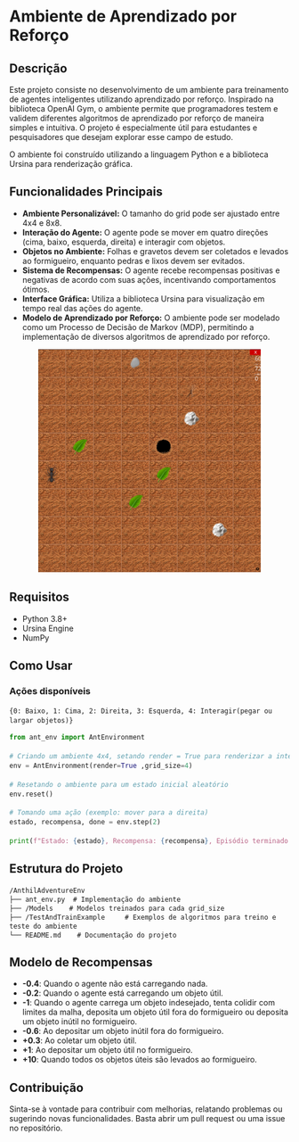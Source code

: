 # Ambiente de Aprendizado por Reforço

## Descrição
Este projeto consiste no desenvolvimento de um ambiente para treinamento de agentes inteligentes utilizando aprendizado por reforço. Inspirado na biblioteca OpenAI Gym, o ambiente permite que programadores testem e validem diferentes algoritmos de aprendizado por reforço de maneira simples e intuitiva. O projeto é especialmente útil para estudantes e pesquisadores que desejam explorar esse campo de estudo.

O ambiente foi construído utilizando a linguagem Python e a biblioteca Ursina para renderização gráfica.

## Funcionalidades Principais
- **Ambiente Personalizável:** O tamanho do grid pode ser ajustado entre 4x4 e 8x8.
- **Interação do Agente:** O agente pode se mover em quatro direções (cima, baixo, esquerda, direita) e interagir com objetos.
- **Objetos no Ambiente:** Folhas e gravetos devem ser coletados e levados ao formigueiro, enquanto pedras e lixos devem ser evitados.
- **Sistema de Recompensas:** O agente recebe recompensas positivas e negativas de acordo com suas ações, incentivando comportamentos ótimos.
- **Interface Gráfica:** Utiliza a biblioteca Ursina para visualização em tempo real das ações do agente.
- **Modelo de Aprendizado por Reforço:** O ambiente pode ser modelado como um Processo de Decisão de Markov (MDP), permitindo a implementação de diversos algoritmos de aprendizado por reforço.
<p align="center">
<img src="https://github.com/schmoellerIuri/AntHillAdventureEnv/blob/main/interface_image.png" width="400" height="400">
</p>

## Requisitos
- Python 3.8+
- Ursina Engine
- NumPy

## Como Usar

### Ações disponíveis

`{0: Baixo, 1: Cima, 2: Direita, 3: Esquerda, 4: Interagir(pegar ou largar objetos)}`

```python
from ant_env import AntEnvironment

# Criando um ambiente 4x4, setando render = True para renderizar a interface gráfica
env = AntEnvironment(render=True ,grid_size=4)

# Resetando o ambiente para um estado inicial aleatório
env.reset()

# Tomando uma ação (exemplo: mover para a direita)
estado, recompensa, done = env.step(2)

print(f"Estado: {estado}, Recompensa: {recompensa}, Episódio terminado: {done}")
```

## Estrutura do Projeto
```
/AnthilAdventureEnv
├── ant_env.py  # Implementação do ambiente
├── /Models    # Modelos treinados para cada grid_size
├── /TestAndTrainExample     # Exemplos de algoritmos para treino e teste do ambiente
└── README.md    # Documentação do projeto
```

## Modelo de Recompensas
- **-0.4**: Quando o agente não está carregando nada.
- **-0.2**: Quando o agente está carregando um objeto útil.
- **-1**: Quando o agente carrega um objeto indesejado, tenta colidir com limites da malha, deposita um objeto útil fora do formigueiro ou deposita um objeto inútil no formigueiro.
- **-0.6**: Ao depositar um objeto inútil fora do formigueiro.
- **+0.3**: Ao coletar um objeto útil.
- **+1**: Ao depositar um objeto útil no formigueiro.
- **+10**: Quando todos os objetos úteis são levados ao formigueiro.

## Contribuição
Sinta-se à vontade para contribuir com melhorias, relatando problemas ou sugerindo novas funcionalidades. Basta abrir um pull request ou uma issue no repositório.
